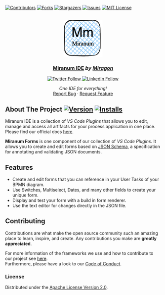 <div id="top"></div>

<!-- PROJECT SHIELDS -->
[![Contributors][contributors-shield]][contributors-url]
[![Forks][forks-shield]][forks-url]
[![Stargazers][stars-shield]][stars-url]
[![Issues][issues-shield]][issues-url]
[![MIT License][license-shield]][license-url]
<!-- END OF PROJECT SHIELDS -->

<!-- PROJECT LOGO -->
<br />
<div align="center">
    <a href="#">
        <img src="https://raw.githubusercontent.com/Miragon/miranum-ide/main/images/miranum_logo.png" alt="Logo" height="120">
    </a>
    <h3 ><a href="https://miranum.com/">Miranum IDE</a> <i>by <a href="https://miragon.io/">Miragon</a></i></h3>
    <a href="https://twitter.com/miragon_io" target="_blank" rel="noreferrer noopener nofollow">
        <img src="https://img.shields.io/badge/follow-@miragon__io-1DA1F2?logo=twitter&style=social" alt="Twitter Follow">
    </a>
    <a href="https://www.linkedin.com/company/miragon-io" target="_blank" rel="noreferrer noopener nofollow">
        <img src="https://img.shields.io/badge/Follow-miragon-blue?style=social&logo=linkedin&logoColor=blue" alt="LinkedIn Follow">
    </a>
    <p>
        <i>One IDE for everything!</i>
        <br />
        <a href="https://github.com/Miragon/miranum-ide/issues">Report Bug</a>
        ·
        <a href="https://github.com/Miragon/miranum-ide/pulls">Request Feature</a>
    </p>
</div>


## About The Project [![Version][version-shield]][version-url] [![Installs][installs-shield]][installs-url]

Miranum IDE is a collection of *VS Code Plugins* that allows you to edit, manage and access all artifacts for your 
process application in one place.
Please find our official docs [here](https://miranum.com/docs/components/miranum-ide/intro-miranum-ide).


**Miranum Forms** is one component of our collection of *VS Code Plugins*.
It allows you to create and edit forms based on [JSON Schema](https://json-schema.org/),
a specification for annotating and validating JSON documents. 

## Features

* Create and edit forms that you can reference in your User Tasks of your BPMN diagram.
* Use Switches, Multiselect, Dates, and many other fields to create your unique form.
* Display and test your form with a build in form renderer.
* Use the text editor for changes directly in the JSON file.

## Contributing

Contributions are what make the open source community such an amazing place to learn, inspire, and create.
Any contributions you make are **greatly appreciated**.

For more information of the frameworks we use and how to contribute to our project see [here](https://github.com/Miragon/miranum-ide/blob/main/README.md).  
Furthermore, please have a look to our [Code of Conduct](https://miranum.com/docs/components/contributing/).

### License

Distributed under the [Apache License Version 2.0](https://github.com/Miragon/miranum-ide/blob/main/LICENSE).


<!-- MARKDOWN LINKS & IMAGES -->
<!-- https://www.markdownguide.org/basic-syntax/#reference-style-links -->
[contributors-shield]: https://img.shields.io/github/contributors/Miragon/miranum-ide.svg?style=for-the-badge
[contributors-url]: https://github.com/Miragon/miranum-ide/graphs/contributors
[forks-shield]: https://img.shields.io/github/forks/Miragon/miranum-ide.svg?style=for-the-badge
[forks-url]: https://github.com/Miragon/miranum-ide/network/members
[stars-shield]: https://img.shields.io/github/stars/Miragon/miranum-ide.svg?style=for-the-badge
[stars-url]: https://github.com/Miragon/miranum-ide/stargazers
[issues-shield]: https://img.shields.io/github/issues/Miragon/miranum-ide.svg?style=for-the-badge
[issues-url]: https://github.com/Miragon/miranum-ide/issues
[license-shield]: https://img.shields.io/github/license/Miragon/miranum-ide.svg?style=for-the-badge
[license-url]: https://github.com/Miragon/miranum-ide/blob/main/LICENSE

[version-shield]: https://img.shields.io/visual-studio-marketplace/v/miragon-gmbh.miranum-vs-code-forms
[version-url]: https://marketplace.visualstudio.com/items?itemName=miragon-gmbh.miranum-vs-code-forms
[installs-shield]: https://img.shields.io/visual-studio-marketplace/i/miragon-gmbh.miranum-vs-code-forms
[installs-url]: https://marketplace.visualstudio.com/items?itemName=miragon-gmbh.miranum-vs-code-forms
